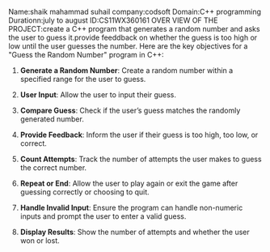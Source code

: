 Name:shaik mahammad suhail company:codsoft
Domain:C++ programming 
Durationn:july to august
ID:CS11WX360161 
OVER VIEW OF THE PROJECT:create a C++ program that generates a random number and asks the user to guess it.provide feeddback on whether the guess is too high or low until the user guesses the number.
Here are the key objectives for a "Guess the Random Number" program in C++:

1. **Generate a Random Number**: Create a random number within a specified range for the user to guess.

2. **User Input**: Allow the user to input their guess.

3. **Compare Guess**: Check if the user’s guess matches the randomly generated number.

4. **Provide Feedback**: Inform the user if their guess is too high, too low, or correct.

5. **Count Attempts**: Track the number of attempts the user makes to guess the correct number.

6. **Repeat or End**: Allow the user to play again or exit the game after guessing correctly or choosing to quit.

7. **Handle Invalid Input**: Ensure the program can handle non-numeric inputs and prompt the user to enter a valid guess.

8. **Display Results**: Show the number of attempts and whether the user won or lost.

